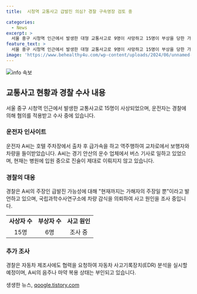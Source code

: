 ```yaml
---
title:  시청역 교통사고 급발진 의심? 경찰 구속영장 검토 중

categories:
  - News
excerpt: >
  서울 중구 시청역 인근에서 발생한 대형 교통사고로 9명이 사망하고 15명이 부상을 당한 가운데, 운전자는 교통사고처리특례법 위반 혐의로 경찰에 의뢰됐다. 운전자는 호텔 주차장 출구에서 급가속한 뒤 역주행하며 차량들과 보행자들을 들이받았고, 급발진 주장에 대해 경찰은 현재 가해자 주장일 뿐이라고 전했다. 사고 원인은 조사 중이며, 운전자는 입원 중이라 진술이 진행되지 않고 있으며, 향후 조사를 진행할 예정이다.
feature_text: >
  서울 중구 시청역 인근에서 발생한 대형 교통사고로 9명이 사망하고 15명이 부상을 당한 가운데, 운전자는 교통사고처리특례법 위반 혐의로 경찰에 의뢰됐다. 운전자는 호텔 주차장 출구에서 급가속한 뒤 역주행하며 차량들과 보행자들을 들이받았고, 급발진 주장에 대해 경찰은 현재 가해자 주장일 뿐이라고 전했다. 사고 원인은 조사 중이며, 운전자는 입원 중이라 진술이 진행되지 않고 있으며, 향후 조사를 진행할 예정이다.
image: 'https://www.behealthy4u.com/wp-content/uploads/2024/06/unnamed-file.png'
---
```


<p><img src="https://www.behealthy4u.com/wp-content/uploads/2024/06/unnamed-file.png" alt="info 속보" /></p>

<h2 data-ke-size="size26">교통사고 현황과 경찰 수사 내용</h2>

<p data-ke-size="size16">서울 중구 시청역 인근에서 발생한 교통사고로 15명이 사상되었으며, 운전자는 경찰에 의해 혐의를 적용받고 수사 중에 있습니다.</p>

<h3>운전자 인사이트</h3>

<p data-ke-size="size16">운전자 A씨는 호텔 주차장에서 출차 후 급가속을 하고 역주행하여 교차로에서 보행자와 차량을 들이받았습니다. A씨는 경기 안산의 운수 업체에서 버스 기사로 일하고 있었으며, 현재는 병원에 입원 중으로 진술이 제대로 이뤄지지 않고 있습니다.</p>

<h3>경찰의 대응</h3>

<p data-ke-size="size16">경찰은 A씨의 주장인 급발진 가능성에 대해 "현재까지는 가해자의 주장일 뿐"이라고 발언하고 있으며, 국립과학수사연구소에 차량 감식을 의뢰하여 사고 원인을 조사 중입니다.</p>

<table>
    <tr>
        <td style="text-align: center; height: 17px;"><b>사상자 수</b></td>
        <td style="text-align: center; height: 17px;"><b>부상자 수</b></td>
        <td style="text-align: center; height: 17px;"><b>사고 원인</b></td>
    </tr>
    <tr>
        <td style="text-align: center; height: 17px;">15명</td>
        <td style="text-align: center; height: 17px;">6명</td>
        <td style="text-align: center; height: 17px;">조사 중</td>
    </tr>
</table>

<h3> 추가 조사 </h3>

<p data-ke-size="size16">경찰은 자동차 제조사에도 협력을 요청하여 자동차 사고기록장치(EDR) 분석을 실시할 예정이며, A씨의 음주나 마약 복용 상태는 부인되고 있습니다.</p>
생생한 뉴스, <a href="https://qoogle.tistory.com" rel="dofollow">qoogle.tistory.com</a>


